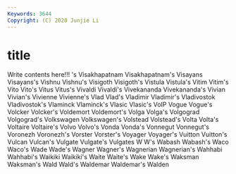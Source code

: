 ```yaml
---
Keywords: 3644
Copyright: (C) 2020 Junjie Li
---
```


# title

Write contents here!!!
's 
Visakhapatnam 
Visakhapatnam's 
Visayans
Visayans's 
Vishnu 
Vishnu's 
Visigoth 
Visigoth's 
Vistula 
Vistula's 
Vitim 
Vitim's 
Vito
Vito's 
Vitus 
Vitus's 
Vivaldi 
Vivaldi's 
Vivekananda 
Vivekananda's 
Vivian 
Vivian's 
Vivienne
Vivienne's 
Vlad 
Vlad's 
Vladimir 
Vladimir's 
Vladivostok 
Vladivostok's 
Vlaminck 
Vlaminck's 
Vlasic
Vlasic's 
VoIP 
Vogue 
Vogue's 
Volcker 
Volcker's 
Voldemort 
Voldemort's 
Volga 
Volga's
Volgograd 
Volgograd's 
Volkswagen 
Volkswagen's 
Volstead 
Volstead's 
Volta 
Volta's 
Voltaire 
Voltaire's
Volvo 
Volvo's 
Vonda 
Vonda's 
Vonnegut 
Vonnegut's 
Voronezh 
Voronezh's 
Vorster 
Vorster's
Voyager 
Voyager's 
Vuitton 
Vuitton's 
Vulcan 
Vulcan's 
Vulgate 
Vulgate's 
Vulgates 
W
W's 
Wabash 
Wabash's 
Waco 
Waco's 
Wade 
Wade's 
Wagner 
Wagner's 
Wagnerian
Wagnerian's 
Wahhabi 
Wahhabi's 
Waikiki 
Waikiki's 
Waite 
Waite's 
Wake 
Wake's 
Waksman
Waksman's 
Wald 
Wald's 
Waldemar 
Waldemar's 
Walden 
